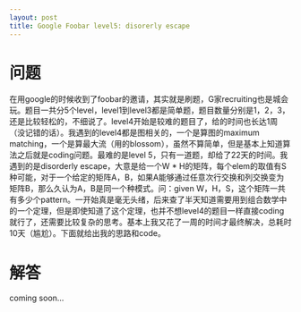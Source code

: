 ```yaml
---
layout: post
title: Google Foobar level5: disorerly escape
---
```


# 问题
在用google的时候收到了foobar的邀请，其实就是刷题，G家recruiting也是城会玩。题目一共分5个level，level1到level3都是简单题，题目数量分别是1，2，3，还是比较轻松的，不细说了。level4开始是较难的题目了，给的时间也长达1周（没记错的话）。我遇到的level4都是图相关的，一个是算图的maximum matching，一个是算最大流（用的blossom），虽然不算简单，但是基本上知道算法之后就是coding问题。最难的是level 5，只有一道题，却给了22天的时间。我遇到的是disorderly escape，大意是给一个W * H的矩阵，每个elem的取值有S种可能，对于一个给定的矩阵A，B，如果A能够通过任意次行交换和列交换变为矩阵B，那么久认为A，B是同一个种模式。问：given W，H，S，这个矩阵一共有多少个pattern。一开始真是毫无头绪，后来查了半天知道需要用到组合数学中的一个定理，但是即使知道了这个定理，也并不想level4的题目一样直接coding就行了，还需要比较复杂的思考。基本上我又花了一周的时间才最终解决，总耗时10天（尴尬）。下面就给出我的思路和code。

# 解答
coming soon...
